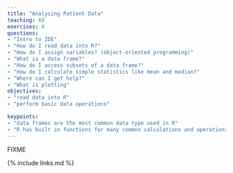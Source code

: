 ```yaml
---
title: "Analysing Patient Data"
teaching: 60
exercises: 0
questions:
- "Intro to IDE"
- "How do I read data into R?"
- "How do I assign variables? (object-oriented programming)"
- "What is a data frame?"
- "How do I access subsets of a data frame?"
- "How do I calculate simple statistics like mean and median?"
- "Where can I get help?"
- "What is plotting"
objectives:
- "read data into R"
- "perform basic data operations"

keypoints:
- "data frames are the most common data type used in R"
- "R has built in functions for many common calculations and operations"
---
```

FIXME

{% include links.md %}